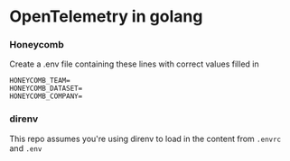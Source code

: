 # OpenTelemetry in golang

### Honeycomb

Create a .env file containing these lines with correct values filled in
```
HONEYCOMB_TEAM=
HONEYCOMB_DATASET=
HONEYCOMB_COMPANY=
```

### direnv

This repo assumes you're using direnv to load in the content from `.envrc` and `.env`
